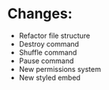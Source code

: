 # Changes:
- Refactor file structure
- Destroy command
- Shuffle command
- Pause command
- New permissions system
- New styled embed